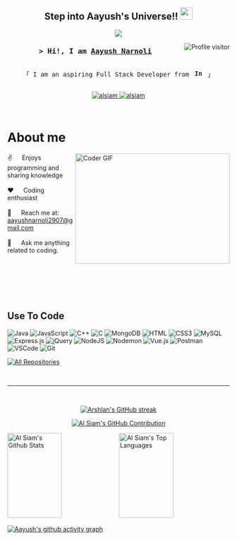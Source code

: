 <h2 align="center">
   Step into Aayush's Universe!!
   <img src="https://media.giphy.com/media/hvRJCLFzcasrR4ia7z/giphy.gif" width="28">
</h2>

<p align="center">
  <a href="https://github.com/Aayush2025"><img src="https://readme-typing-svg.herokuapp.com/?lines=Self%20Taught%20Programmer;Full%20Stack%20Developer;Always%20learning%20new%20things&center=true&width=380&height=45"></a>
</p>


<a href="https://komarev.com/ghpvc/?username=Aayush2025">
  <img align="right" src="https://komarev.com/ghpvc/?username=Aayush2025&label=Visitors&color=0e75b6&style=flat" alt="Profile visitor" />
</a>



<!-- Intro  -->
<h3 align="center">
        <samp>&gt; Hi!, I am
                <b><a target="_blank" href="#">Aayush Narnoli</a></b>
        </samp>
</h3>


<p align="center"> 
  <samp>
   <br>
「 I am an aspiring Full Stack Developer from <b><img src="https://upload.wikimedia.org/wikipedia/en/4/41/Flag_of_India.svg" alt="India" width="25" height="15"></b> 」
    <br>
    <br>
  </samp>
</p>

<p align="center">
 <a href="https://www.linkedin.com/in/aayush-narnoli-731b5821a/" target="_blank">
  <img src="https://img.shields.io/badge/LinkedIn-0077B5?style=for-the-badge&logo=linkedin&logoColor=white" alt="alsiam"/>
 </a>

 <a href="https://www.instagram.com/aayush.narnoli/" target="_blank">
  <img src="https://img.shields.io/badge/Instagram-fe4164?style=for-the-badge&logo=instagram&logoColor=white" alt="alsiam" />
 </a> 
</p>
<br />

<!-- About Section -->
 # About me
 
<p>
<img alt="Coder GIF" align="right" height="250px" width="350px" src="https://media.giphy.com/media/qgQUggAC3Pfv687qPC/giphy.gif">


 ✌️  &emsp;   Enjoys programming and sharing knowledge<br/><br/>
 ❤️ &emsp; Coding enthusiast<br/><br/>
 📧 &emsp; Reach me at: aayushnarnoli2907@gmail.com<br/><br/>
 💬 &emsp; Ask me anything related to coding.


</p>

<br/>
<br/>
<br/>
<br/>
<br/>

## Use To Code
![Java](https://img.shields.io/badge/java-%23ED8B00.svg?style=for-the-badge&logo=openjdk&logoColor=white)
![JavaScript](https://img.shields.io/badge/javascript-%23323330.svg?style=for-the-badge&logo=javascript&logoColor=%23F7DF1E)
![C++](https://img.shields.io/badge/c++-%2300599C.svg?style=for-the-badge&logo=c%2B%2B&logoColor=white)
![C](https://img.shields.io/badge/c-%2300599C.svg?style=for-the-badge&logo=c&logoColor=white)
![MongoDB](https://img.shields.io/badge/MongoDB-%234ea94b.svg?style=for-the-badge&logo=mongodb&logoColor=white)
![HTML](https://img.shields.io/badge/HTML5-E34F26?style=for-the-badge&logo=html5&logoColor=white)
![CSS3](https://img.shields.io/badge/CSS3-1572B6?style=for-the-badge&logo=css3&logoColor=white)
![MySQL](https://img.shields.io/badge/mysql-4479A1.svg?style=for-the-badge&logo=mysql&logoColor=white)
![Express.js](https://img.shields.io/badge/express.js-%23404d59.svg?style=for-the-badge&logo=express&logoColor=%2361DAFB)
![jQuery](https://img.shields.io/badge/jquery-%230769AD.svg?style=for-the-badge&logo=jquery&logoColor=white)
![NodeJS](https://img.shields.io/badge/node.js-6DA55F?style=for-the-badge&logo=node.js&logoColor=white)
![Nodemon](https://img.shields.io/badge/NODEMON-%23323330.svg?style=for-the-badge&logo=nodemon&logoColor=%BBDEAD)
![Vue.js](https://img.shields.io/badge/vuejs-%2335495e.svg?style=for-the-badge&logo=vuedotjs&logoColor=%234FC08D)
![Postman](https://img.shields.io/badge/Postman-FF6C37?style=for-the-badge&logo=postman&logoColor=white)
![VSCode](https://img.shields.io/badge/Visual_Studio-0078d7?style=for-the-badge&logo=visual%20studio&logoColor=white)
![Git](https://img.shields.io/badge/Git-F05032?style=for-the-badge&logo=git&logoColor=white)
<br/>


<p align="left">
  <a href="https://github.com/Aayush2025?tab=repositories" target="_blank"><img alt="All Repositories" title="All Repositories" src="https://img.shields.io/badge/-All%20Repos-2962FF?style=for-the-badge&logo=koding&logoColor=white"/></a>
</p>

<br/>
<hr/>
<br/>

<p align="center">
  <a href="https://github.com/Aayush2025">
    <img src="https://github-readme-streak-stats.herokuapp.com/?user=Aayush2025&theme=radical&border=7F3FBF&background=0D1117" alt="Arshlan's GitHub streak"/>
  </a>
</p>

<p align="center">
  <a href="https://github.com/Aayush2025">
    <img src="https://github-profile-summary-cards.vercel.app/api/cards/profile-details?username=Aayush2025&theme=radical" alt="Al Siam's GitHub Contribution"/>
  </a>
</p>

<a> 
    <a href="https://github.com/Aayush2025"><img alt="Al Siam's Github Stats" src="https://denvercoder1-github-readme-stats.vercel.app/api?username=Aayush2025&show_icons=true&count_private=true&theme=react&border_color=7F3FBF&bg_color=0D1117&title_color=F85D7F&icon_color=F8D866" height="192px" width="49.5%"/></a>
  <a href="https://github.com/Aayush2025"><img alt="Al Siam's Top Languages" src="https://denvercoder1-github-readme-stats.vercel.app/api/top-langs/?username=Aayush2025&langs_count=8&layout=compact&theme=react&border_color=7F3FBF&bg_color=0D1117&title_color=F85D7F&icon_color=F8D866" height="192px" width="49.5%"/></a>
  <br/>
</a>


[![Aayush's github activity graph](https://github-readme-activity-graph.vercel.app/graph?username=Aayush2025&theme=dracula)](https://github.com/ashutosh00710/github-readme-activity-graph)

   
